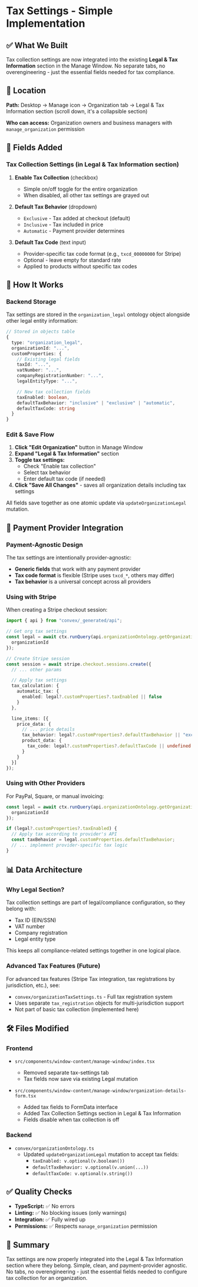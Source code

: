 # Tax Settings - Simple Implementation

## ✅ What We Built

Tax collection settings are now integrated into the existing **Legal & Tax Information** section in the Manage Window. No separate tabs, no overengineering - just the essential fields needed for tax compliance.

## 📍 Location

**Path:** Desktop → Manage icon → Organization tab → Legal & Tax Information section (scroll down, it's a collapsible section)

**Who can access:** Organization owners and business managers with `manage_organization` permission

## 🎯 Fields Added

### Tax Collection Settings (in Legal & Tax Information section)

1. **Enable Tax Collection** (checkbox)
   - Simple on/off toggle for the entire organization
   - When disabled, all other tax settings are grayed out

2. **Default Tax Behavior** (dropdown)
   - `Exclusive` - Tax added at checkout (default)
   - `Inclusive` - Tax included in price
   - `Automatic` - Payment provider determines

3. **Default Tax Code** (text input)
   - Provider-specific tax code format (e.g., `txcd_00000000` for Stripe)
   - Optional - leave empty for standard rate
   - Applied to products without specific tax codes

## 🔄 How It Works

### Backend Storage

Tax settings are stored in the `organization_legal` ontology object alongside other legal entity information:

```typescript
// Stored in objects table
{
  type: "organization_legal",
  organizationId: "...",
  customProperties: {
    // Existing legal fields
    taxId: "...",
    vatNumber: "...",
    companyRegistrationNumber: "...",
    legalEntityType: "...",

    // New tax collection fields
    taxEnabled: boolean,
    defaultTaxBehavior: "inclusive" | "exclusive" | "automatic",
    defaultTaxCode: string
  }
}
```

### Edit & Save Flow

1. **Click "Edit Organization"** button in Manage Window
2. **Expand "Legal & Tax Information"** section
3. **Toggle tax settings:**
   - Check "Enable tax collection"
   - Select tax behavior
   - Enter default tax code (if needed)
4. **Click "Save All Changes"** - saves all organization details including tax settings

All fields save together as one atomic update via `updateOrganizationLegal` mutation.

## 🔌 Payment Provider Integration

### Payment-Agnostic Design

The tax settings are intentionally provider-agnostic:

- **Generic fields** that work with any payment provider
- **Tax code format** is flexible (Stripe uses `txcd_*`, others may differ)
- **Tax behavior** is a universal concept across all providers

### Using with Stripe

When creating a Stripe checkout session:

```typescript
import { api } from "convex/_generated/api";

// Get org tax settings
const legal = await ctx.runQuery(api.organizationOntology.getOrganizationLegal, {
  organizationId
});

// Create Stripe session
const session = await stripe.checkout.sessions.create({
  // ... other params

  // Apply tax settings
  tax_calculation: {
    automatic_tax: {
      enabled: legal?.customProperties?.taxEnabled || false
    }
  },

  line_items: [{
    price_data: {
      // ... price details
      tax_behavior: legal?.customProperties?.defaultTaxBehavior || "exclusive",
      product_data: {
        tax_code: legal?.customProperties?.defaultTaxCode || undefined
      }
    }
  }]
});
```

### Using with Other Providers

For PayPal, Square, or manual invoicing:

```typescript
const legal = await ctx.runQuery(api.organizationOntology.getOrganizationLegal, {
  organizationId
});

if (legal?.customProperties?.taxEnabled) {
  // Apply tax according to provider's API
  const taxBehavior = legal.customProperties.defaultTaxBehavior;
  // ... implement provider-specific tax logic
}
```

## 📊 Data Architecture

### Why Legal Section?

Tax collection settings are part of legal/compliance configuration, so they belong with:
- Tax ID (EIN/SSN)
- VAT number
- Company registration
- Legal entity type

This keeps all compliance-related settings together in one logical place.

### Advanced Tax Features (Future)

For advanced tax features (Stripe Tax integration, tax registrations by jurisdiction, etc.), see:
- `convex/organizationTaxSettings.ts` - Full tax registration system
- Uses separate `tax_registration` objects for multi-jurisdiction support
- Not part of basic tax collection (implemented here)

## 🛠️ Files Modified

### Frontend
- `src/components/window-content/manage-window/index.tsx`
  - Removed separate tax-settings tab
  - Tax fields now save via existing Legal mutation

- `src/components/window-content/manage-window/organization-details-form.tsx`
  - Added tax fields to FormData interface
  - Added Tax Collection Settings section in Legal & Tax Information
  - Fields disable when tax collection is off

### Backend
- `convex/organizationOntology.ts`
  - Updated `updateOrganizationLegal` mutation to accept tax fields:
    - `taxEnabled: v.optional(v.boolean())`
    - `defaultTaxBehavior: v.optional(v.union(...))`
    - `defaultTaxCode: v.optional(v.string())`

## ✅ Quality Checks

- **TypeScript:** ✅ No errors
- **Linting:** ✅ No blocking issues (only warnings)
- **Integration:** ✅ Fully wired up
- **Permissions:** ✅ Respects `manage_organization` permission

## 🎉 Summary

Tax settings are now properly integrated into the Legal & Tax Information section where they belong. Simple, clean, and payment-provider agnostic. No tabs, no overengineering - just the essential fields needed to configure tax collection for an organization.
